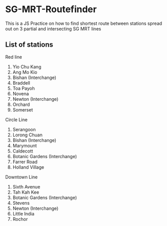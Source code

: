 # SG-MRT-Routefinder
This is a JS Practice on how to find shortest route between stations spread out on 3 partial and intersecting SG MRT lines

## List of stations
Red line
1. Yio Chu Kang
2. Ang Mo Kio
3. Bishan (Interchange)
4. Braddell
5. Toa Payoh
6. Novena
7. Newton (Interchange)
8. Orchard
9. Somerset

Circle Line
1. Serangoon
2. Lorong Chuan
3. Bishan (Interchange)
4. Marymount
5. Caldecott
6. Botanic Gardens (Interchange)
7. Farrer Road
8. Holland Village

Downtown Line
1. Sixth Avenue
2. Tah Kah Kee
3. Botanic Gardens (Interchange)
4. Stevens
5. Newton (Interchange)
6. Little India
7. Rochor

